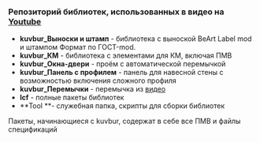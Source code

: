 ### Репозиторий библиотек, использованных в видео на [Youtube](www.youtube.com/@kuvbur "Youtube")

- **kuvbur_Выноски и штамп** - библиотека с выноской BeArt Label mod и штампом Формат по ГОСТ-mod.
- **kuvbur_КМ** - библиотека с элементами для КМ, включая ПМВ
- **kuvbur_Окна-двери** - проём с автоматической перемычкой
- **kuvbur_Панель с профилем** - панель для навесной стены с возможностью включения сложного профиля
- **kuvbur_Перемычки** - перемычка из [видео](https://www.youtube.com/watch?v=-lvLK0MHU-M "видео")
- **lcf** - полные пакеты библиотек
- **Tool **- служебная папка, скрипты для сборки библиотек

Пакеты, начинающиеся с kuvbur, содержат в себе все ПМВ и файлы спецификаций
